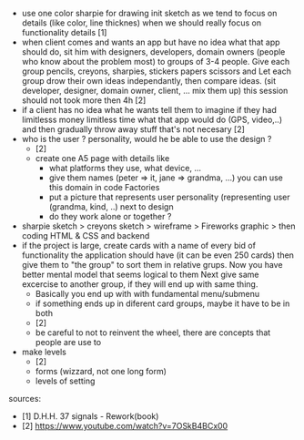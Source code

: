 

* use one color sharpie for drawing init sketch as we tend to focus on
  details (like color, line thicknes) when we should really focus on
  functionality details [1]
* when client comes and wants an app but have no idea what that app
  should do, sit him with designers, developers, domain owners (people
  who know about the problem most) to groups of 3-4 people. Give each 
  group pencils, creyons, sharpies, stickers papers scissors and Let
  each  group drow their own ideas independantly, then compare ideas.
  (sit developer, designer, domain owner, client, ... mix them up)
  this session should not took more then 4h [2]
* if a client has no idea what he wants tell them to imagine if they had 
  limitlesss money limitless time what that app would do (GPS, video,..)
  and then gradually throw away stuff that's not necesary [2]
* who is the user ? personality, would he be able to use the design ?
  * [2]
  * create one A5 page with details like
    * what platforms they use, what device, ...
    * give them names (peter => it, jane => grandma, ...) you can use this
      domain in code Factories
    * put a picture that represents user personality
      (representing user (grandma, kind, ..) next to design 
    * do they work alone or together ?
* sharpie sketch > creyons sketch > wireframe > Fireworks graphic > then
  coding HTML & CSS and backend
* if the project is large, create cards with a name of every bid of
  functionality the application should have (it can be even 250 cards)
  then give them to "the group" to sort them in relative grups.
  Now you have better mental model that seems logical to them
  Next give same excercise to another group, if they will end up with
  same thing.
    * Basically you end up with with fundamental menu/submenu
    * if something ends up in diferent card groups, maybe it have to be 
      in both
    * [2]
    * be careful to not to reinvent the wheel, there are concepts that
      people are use to
* make levels
  * [2]
  * forms (wizzard, not one long form)
  * levels of setting


sources:
* [1] D.H.H. 37 signals - Rework(book) 
* [2] https://www.youtube.com/watch?v=7OSkB4BCx00
